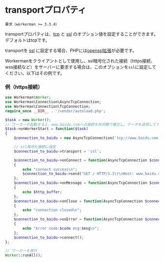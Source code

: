 # transportプロパティ
```要求（workerman >= 3.3.4）```

transportプロパティは、[tcp](https://baike.baidu.com/subview/32754/8048820.htm) と [ssl](https://baike.baidu.com/view/525499.htm) のオプション値を設定することができます。デフォルトはtcpです。

transportを [ssl](https://baike.baidu.com/view/525499.htm) に設定する場合、PHPには[openssl拡張](https://php.net/manual/zh/book.openssl.php)が必要です。

Workermanをクライアントとして使用し、ssl暗号化された接続（https接続、wss接続など）をサーバーに要求する場合は、このオプションを`ssl`に設定してください。以下はその例です。

### 例（https接続）
```php
use Workerman\Worker;
use Workerman\Connection\AsyncTcpConnection;
use Workerman\Connection\TcpConnection;
require_once __DIR__ . '/vendor/autoload.php';

$task = new Worker();
// ワーカーが起動すると、www.baidu.comへの接続を非同期で確立し、データを送信してデータを取得します
$task->onWorkerStart = function($task)
{
    $connection_to_baidu = new AsyncTcpConnection('tcp://www.baidu.com:443');

    // ssl暗号化接続に設定
    $connection_to_baidu->transport = 'ssl';

    $connection_to_baidu->onConnect = function(AsyncTcpConnection $connection_to_baidu)
    {
        echo "connect success\n";
        $connection_to_baidu->send("GET / HTTP/1.1\r\nHost: www.baidu.com\r\nConnection: keep-alive\r\n\r\n");
    };
    $connection_to_baidu->onMessage = function(AsyncTcpConnection $connection_to_baidu, $http_buffer)
    {
        echo $http_buffer;
    };
    $connection_to_baidu->onClose = function(AsyncTcpConnection $connection_to_baidu)
    {
        echo "connection closed\n";
    };
    $connection_to_baidu->onError = function(AsyncTcpConnection $connection_to_baidu, $code, $msg)
    {
        echo "Error code:$code msg:$msg\n";
    };
    $connection_to_baidu->connect();
};

// ワーカーを実行
Worker::runAll();
```
